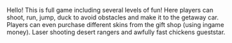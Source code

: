 Hello! This is full game including several levels of fun! Here players can shoot, run, jump, duck to avoid obstacles and make it to the getaway car. Players can even purchase different skins from the gift shop (using ingame money). Laser shooting desert rangers and awfully fast chickens gueststar.
